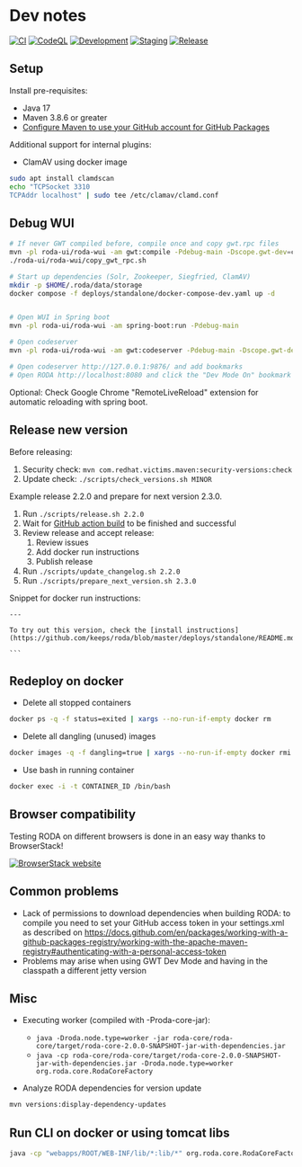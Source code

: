 # Dev notes

[![CI](https://github.com/keeps/roda/actions/workflows/CI.yml/badge.svg)](https://github.com/keeps/roda/actions/workflows/CI.yml)
[![CodeQL](https://github.com/keeps/roda/actions/workflows/codeql-analysis.yml/badge.svg)](https://github.com/keeps/roda/actions/workflows/codeql-analysis.yml)
[![Development](https://github.com/keeps/roda/actions/workflows/development.yml/badge.svg)](https://github.com/keeps/roda/actions/workflows/development.yml)
[![Staging](https://github.com/keeps/roda/actions/workflows/staging.yml/badge.svg)](https://github.com/keeps/roda/actions/workflows/staging.yml)
[![Release](https://github.com/keeps/roda/actions/workflows/release.yml/badge.svg)](https://github.com/keeps/roda/actions/workflows/release.yml)

## Setup

Install pre-requisites:
- Java 17
- Maven 3.8.6 or greater
- [Configure Maven to use your GitHub account for GitHub Packages](https://docs.github.com/en/packages/working-with-a-github-packages-registry/working-with-the-apache-maven-registry#authenticating-with-a-personal-access-token)

Additional support for internal plugins:
 -  ClamAV using docker image

 ```sh
 sudo apt install clamdscan
 echo "TCPSocket 3310
TCPAddr localhost" | sudo tee /etc/clamav/clamd.conf
 ```

## Debug WUI

```bash
# If never GWT compiled before, compile once and copy gwt.rpc files
mvn -pl roda-ui/roda-wui -am gwt:compile -Pdebug-main -Dscope.gwt-dev=compile
./roda-ui/roda-wui/copy_gwt_rpc.sh

# Start up dependencies (Solr, Zookeeper, Siegfried, ClamAV)
mkdir -p $HOME/.roda/data/storage
docker compose -f deploys/standalone/docker-compose-dev.yaml up -d


# Open WUI in Spring boot
mvn -pl roda-ui/roda-wui -am spring-boot:run -Pdebug-main

# Open codeserver
mvn -pl roda-ui/roda-wui -am gwt:codeserver -Pdebug-main -Dscope.gwt-dev=compile

# Open codeserver http://127.0.0.1:9876/ and add bookmarks
# Open RODA http://localhost:8080 and click the "Dev Mode On" bookmark

```

Optional: Check Google Chrome "RemoteLiveReload" extension for automatic reloading with spring boot.

## Release new version

Before releasing:

1. Security check: `mvn com.redhat.victims.maven:security-versions:check`
2. Update check: `./scripts/check_versions.sh MINOR`

Example release 2.2.0 and prepare for next version 2.3.0.

1. Run `./scripts/release.sh 2.2.0`
2. Wait for [GitHub action build](https://github.com/keeps/roda/actions/workflows/release.yml) to be finished and successful
3. Review release and accept release:
    1. Review issues
    2. Add docker run instructions
    3. Publish release
4. Run `./scripts/update_changelog.sh 2.2.0`
5. Run `./scripts/prepare_next_version.sh 2.3.0`

Snippet for docker run instructions:

````text
---

To try out this version, check the [install instructions](https://github.com/keeps/roda/blob/master/deploys/standalone/README.md).

```
````

## Redeploy on docker

* Delete all stopped containers

```bash
docker ps -q -f status=exited | xargs --no-run-if-empty docker rm
```

* Delete all dangling (unused) images

```bash
docker images -q -f dangling=true | xargs --no-run-if-empty docker rmi
```

* Use bash in running container

```bash
docker exec -i -t CONTAINER_ID /bin/bash
```

## Browser compatibility

Testing RODA on different browsers is done in an easy way thanks to BrowserStack!

[![BrowserStack website](https://user-images.githubusercontent.com/98429/40908885-f1559ca4-67df-11e8-8a98-8b0b57d3febb.png)](http://browserstack.com/)

## Common problems

* Lack of permissions to download dependencies when building RODA: to compile you need to set your GitHub access token in your settings.xml as described on https://docs.github.com/en/packages/working-with-a-github-packages-registry/working-with-the-apache-maven-registry#authenticating-with-a-personal-access-token
* Problems may arise when using GWT Dev Mode and having in the classpath a different jetty version

## Misc

* Executing worker (compiled with -Proda-core-jar):
  * `java -Droda.node.type=worker -jar roda-core/roda-core/target/roda-core-2.0.0-SNAPSHOT-jar-with-dependencies.jar`
  * `java -cp roda-core/roda-core/target/roda-core-2.0.0-SNAPSHOT-jar-with-dependencies.jar -Droda.node.type=worker org.roda.core.RodaCoreFactory`

* Analyze RODA dependencies for version update

```bash
mvn versions:display-dependency-updates
```

## Run CLI on docker or using tomcat libs

```bash
java -cp "webapps/ROOT/WEB-INF/lib/*:lib/*" org.roda.core.RodaCoreFactory migrate model
```
